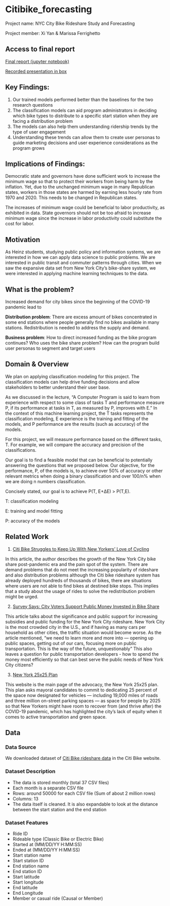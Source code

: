 # Citibike_forecasting

Project name: NYC City Bike Rideshare Study and Forecasting

Project member: Xi Yan & Marissa Ferrighetto 

## Access to final report
[Final report (jupyter notebook)](https://github.com/Nellyan4/Citibike_forecasting/blob/main/Project2-Final.ipynb)

[Recorded presentation in box](https://youtu.be/c303cyhCUzU](https://cmu.app.box.com/s/tg6iev9omnd9144kxvhk0lwzduzx3dfl))

## Key Findings:
1. Our trained models performed better than the baselines for the two research questions
2. The classification models can aid program administrators in deciding which bike types to distribute to a specific start station when they are facing a distribution problem
3. The models can also help them understanding ridership trends by the type of user engagement
4. Understanding these trends can allow them to create user personas to guide marketing decisions and user experience considerations as the program grows


## Implications of Findings:
Democratic state and governors have done sufficient work to increase the minimum wage so that to protect their workers from being harm by the inflation. Yet, due to the unchanged minimum wage in many Republican states, workers in those states are harmed by earning less hourly rate from 1970 and 2020. This needs to be changed in Republican states.

The increases of minimum wage could be beneficial to labor productivity, as exhibited in data. State governors should not be too afraid to increase minimum wage since the increase in labor productivity could substitute the cost for labor.

## Motivation
As Heinz students, studying public policy and information systems, we are interested in how we can apply data science to public problems. We are interested in public transit and commuter patterns through cities. When we saw the expansive data set from New York City’s bike-share system, we were interested in applying machine learning techniques to the data.

## What is the problem?
Increased demand for city bikes since the beginning of the COVID-19 pandemic lead to

**Distribution problem**: There are excess amount of bikes concentrated in some end stations where people generally find no bikes available in many stations. Redistribution is needed to address the supply and demand.

**Business problem**: How to direct increased funding as the bike program continues? Who uses the bike share problem? How can the program build user personas to segment and target users


## Domain & Overview

We plan on applying classification modeling for this project. The classification models can help drive funding decisions and allow stakeholders to better understand their user base.

As we discussed in the lecture, “A Computer Program is said to learn from experience with respect to some class of tasks T and performance measure P, if its performance at tasks in T, as measured by P, improves with E.” In the context of this machine learning project, the T tasks represents the classification modeling, E experience is the training and fitting of the models, and P performance are the results (such as accuracy) of the models.

For this project, we will measure performance based on the different tasks, T. For example, we will compare the accuracy and precision of the classifications.

Our goal is to find a feasible model that can be beneficial to potentially answering the questions that we proposed below. Our objective, for the performance, P, of the models is, to achieve over 50% of accuracy or other relevant metrics when doing a binary classification and over 100/n% when we are doing n numbers classification.

Concisely stated, our goal is to achieve P(T, E+ΔE) > P(T,E).

T: classification modeling

E: training and model fitting

P: accuracy of the models

## Related Work

1. [Citi Bike Struggles to Keep Up With New Yorkers’ Love of Cycling](https://www.nytimes.com/2021/12/02/nyregion/citi-bike-parking-docking-station.html)

  In this article, the author describes the growth of the New York City bike share post-pandemic era and the pain spot of the system. There are demand problems that do not meet the increasing popularity of rideshare and also distribution problems although the Citi bike rideshare system has already deployed hundreds of thousands of bikes, there are situations where users are not able to find bikes at destined bike stops. This implies that a study about the usage of rides to solve the redistribution problem might be urged.

2. [Survey Says: City Voters Support Public Money Invested in Bike Share](https://nyc.streetsblog.org/2021/05/11/survey-says-city-voters-support-public-money-invested-in-bike-share/)

  This article talks about the significance and public support for increasing subsidies and public funding for the New York City rideshare. New York City is the most crowded city in the U.S., and if having as many cars per household as other cities, the traffic situation would become worse. As the article mentioned, “we need to learn more and more into — opening up public spaces, getting out of our cars, focusing more on public transportation. This is the way of the future, unquestionably” This also leaves a question for public transportation developers - how to spend the money most efficiently so that can best serve the public needs of New York City citizens?

3. [New York 25x25 Plan](https://nyc25x25.org/)

  This website is the main page of the advocacy, the New York 25x25 plan. This plan asks mayoral candidates to commit to dedicating 25 percent of the space now designated for vehicles — including 19,000 miles of roads and three million on-street parking spaces — as space for people by 2025 so that New Yorkers might have room to recover from (and thrive after) the COVID-19 pandemic, which has highlighted the city’s lack of equity when it comes to active transportation and green space. 
## Data

### Data Source
We downloaded dataset of [Citi Bike rideshare data](https://ride.citibikenyc.com/system-data) in the Citi Bike website.

### Dataset Description
- The data is stored monthly (total 37 CSV files)
- Each month is a separate CSV file
- Rows: around 50000 for each CSV file (Sum of about 2 million rows)
- Columns: 13
- The data itself is cleaned. It is also expandable to look at the distance between the start station and the end station

### Dataset Features
- Ride ID
- Rideable type (Classic Bike or Electric Bike)
- Started at (MM/DD/YY H:MM:SS)
- Ended at (MM/DD/YY H:MM:SS)
- Start station name
- Start station ID
- End station name
- End station ID
- Start latitude
- Start longitude
- End latitude
- End Longitude
- Member or casual ride (Causal or Member)
